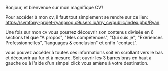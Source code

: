 Bonjour, et bienvenue sur mon magnifique CV! 

Pour accéder à mon cv, il faut tout simplement se rendre sur ce lien: https://symfony-projet-ryanprog.c9users.io/my_cv/public/index.php/Ryan

Une fois sur mon cv vous pourrez découvrir son contenus divisée en 6 sections  tel que "A propos", 
"Mes compétences", "Qui suis je", "Exêriences Professionnelles", "languages & conclusion" et enfin "contact".

vous pouvez accéder à toutes ces informations soit en scrollant vers le bas et découvrir au fur et à mesure. 
Soit ouvrir les 3 barres bras en haut à gauche ou à l'aide d'un simpel click vous amène à votre destination.
